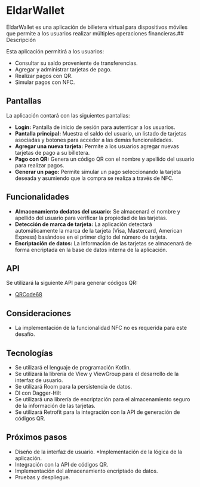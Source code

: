# EldarWallet

EldarWallet es una aplicación de billetera virtual para dispositivos móviles que permite a los usuarios realizar múltiples operaciones financieras.## Descripción

Esta aplicación permitirá a los usuarios:

* Consultar su saldo proveniente de transferencias.
* Agregar y administrar tarjetas de pago.
* Realizar pagos con QR.
* Simular pagos con NFC.

## Pantallas

La aplicación contará con las siguientes pantallas:

* **Login:** Pantalla de inicio de sesión para autenticar a los usuarios.
* **Pantalla principal:** Muestra el saldo del usuario, un listado de tarjetas asociadas y botones para acceder a las demás funcionalidades.
* **Agregar una nueva tarjeta:** Permite a los usuarios agregar nuevas tarjetas de pago a su billetera.
* **Pago con QR:** Genera un código QR con el nombre y apellido del usuario para realizar pagos.
* **Generar un pago:** Permite simular un pago seleccionando la tarjeta deseada y asumiendo que la compra se realiza a través de NFC.

## Funcionalidades

* **Almacenamiento dedatos del usuario:** Se almacenará el nombre y apellido del usuario para verificar la propiedad de las tarjetas.
* **Detección de marca de tarjeta:** La aplicación detectará automáticamente la marca de la tarjeta (Visa, Mastercard, American Express) basándose en el primer dígito del número de tarjeta.
* **Encriptación de datos:** La información de las tarjetas se almacenará de forma encriptada en la base de datos interna de la aplicación.

## API

Se utilizará la siguiente API para generar códigos QR:

* [QRCode68](https://rapidapi.com/zingzy/api/qrcode68)

## Consideraciones

* La implementación de la funcionalidad NFC no es requerida para este desafío.

## Tecnologías

* Se utilizará el lenguaje de programación Kotlin.
* Se utilizará la librería de View y ViewGroup para el desarrollo de la interfaz de usuario.
* Se utilizará Room para la persistencia de datos.
* DI con Dagger-Hilt
* Se utilizará una librería de encriptación para el almacenamiento seguro de la información de las tarjetas.
* Se utilizará Retrofit para la integración con la API de generación de códigos QR.

## Próximos pasos

* Diseño de la interfaz de usuario.
  *Implementación de la lógica de la aplicación.
* Integración con la API de códigos QR.
* Implementación del almacenamiento encriptado de datos.
* Pruebas y despliegue.